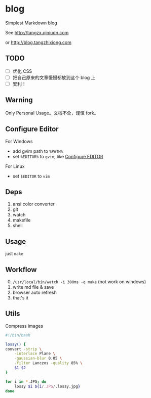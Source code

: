# blog

Simplest Markdown blog

See <http://tangzx.qiniudn.com>

or <http://blog.tangzhixiong.com>

## TODO

* [ ] 优化 CSS
* [ ] 把自己原来的文章慢慢都放到这个 blog 上
* [ ] 安利！

## Warning

Only Personal Usage。文档不全，谨慎 fork。

## Configure Editor

For Windows

* add gvim path to `%PATH%`
* set `%EDITOR%` to `gvim`, like [Configure EDITOR](http://gnat.qiniudn.com/dvorak4tzx/editor.jpg)

For Linux

* set `$EDITOR` to `vim`

## Deps

1. ansi color converter
2. git
3. watch
4. makefile
5. shell

## Usage

just `make`

## Workflow

0. `/usr/local/bin/watch -i 300ms -q make` (not work on windows)
1. write md file & save
2. browser auto refresh
3. that's it

## Utils

Compress images

```bash
#!/bin/bash

lossy() {
convert -strip \
    -interlace Plane \
    -gaussian-blur 0.05 \
    -filter Lanczos -quality 85% \
    $1 $2
}

for i in *.JPG; do
    lossy $i ${i/.JPG/.lossy.jpg}
done
```
